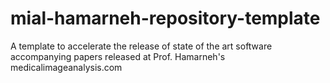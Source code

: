 # mial-hamarneh-repository-template
A template to accelerate the release of state of the art software accompanying papers released at Prof. Hamarneh's medicalimageanalysis.com 
